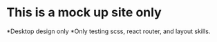 <h1>This is a mock up site only</h1>
*Desktop design only
*Only testing scss, react router, and layout skills.